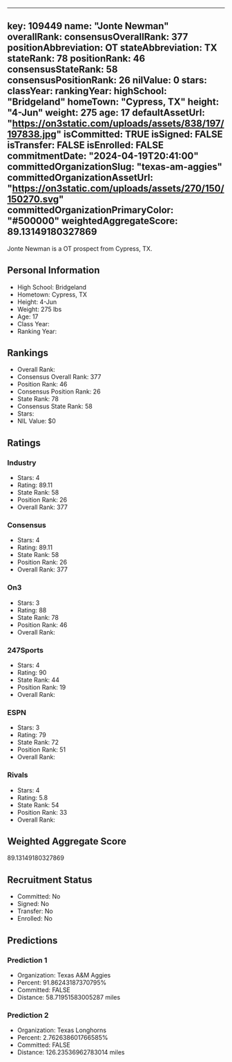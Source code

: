 ---
  key: 109449
  name: "Jonte Newman"
  overallRank: 
  consensusOverallRank: 377
  positionAbbreviation: OT
  stateAbbreviation: TX
  stateRank: 78
  positionRank: 46
  consensusStateRank: 58
  consensusPositionRank: 26
  nilValue: 0
  stars: 
  classYear: 
  rankingYear: 
  highSchool: "Bridgeland"
  homeTown: "Cypress, TX"
  height: "4-Jun"
  weight: 275
  age: 17
  defaultAssetUrl: "https://on3static.com/uploads/assets/838/197/197838.jpg"
  isCommitted: TRUE
  isSigned: FALSE
  isTransfer: FALSE
  isEnrolled: FALSE
  commitmentDate: "2024-04-19T20:41:00"
  committedOrganizationSlug: "texas-am-aggies"
  committedOrganizationAssetUrl: "https://on3static.com/uploads/assets/270/150/150270.svg"
  committedOrganizationPrimaryColor: "#500000"
  weightedAggregateScore: 89.13149180327869
  ---
  
  Jonte Newman is a OT prospect from Cypress, TX.
  
  ## Personal Information
  - High School: Bridgeland
  - Hometown: Cypress, TX
  - Height: 4-Jun
  - Weight: 275 lbs
  - Age: 17
  - Class Year: 
  - Ranking Year: 
  
  ## Rankings
  - Overall Rank: 
  - Consensus Overall Rank: 377
  - Position Rank: 46
  - Consensus Position Rank: 26
  - State Rank: 78
  - Consensus State Rank: 58
  - Stars: 
  - NIL Value: $0
  
  ## Ratings
  
  ### Industry
  - Stars: 4
  - Rating: 89.11
  - State Rank: 58
  - Position Rank: 26
  - Overall Rank: 377
  
  ### Consensus
  - Stars: 4
  - Rating: 89.11
  - State Rank: 58
  - Position Rank: 26
  - Overall Rank: 377
  
  ### On3
  - Stars: 3
  - Rating: 88
  - State Rank: 78
  - Position Rank: 46
  - Overall Rank: 
  
  ### 247Sports
  - Stars: 4
  - Rating: 90
  - State Rank: 44
  - Position Rank: 19
  - Overall Rank: 
  
  ### ESPN
  - Stars: 3
  - Rating: 79
  - State Rank: 72
  - Position Rank: 51
  - Overall Rank: 
  
  ### Rivals
  - Stars: 4
  - Rating: 5.8
  - State Rank: 54
  - Position Rank: 33
  - Overall Rank: 
  
  ## Weighted Aggregate Score
  89.13149180327869
  
  ## Recruitment Status
  - Committed: No
  - Signed: No
  - Transfer: No
  - Enrolled: No
  
  
  
  ## Predictions
  
  ### Prediction 1
  - Organization: Texas A&M Aggies
  - Percent: 91.86243187370795%
  - Committed: FALSE
  - Distance: 58.71951583005287 miles
  
  ### Prediction 2
  - Organization: Texas Longhorns
  - Percent: 2.762638601766585%
  - Committed: FALSE
  - Distance: 126.23536962783014 miles
  